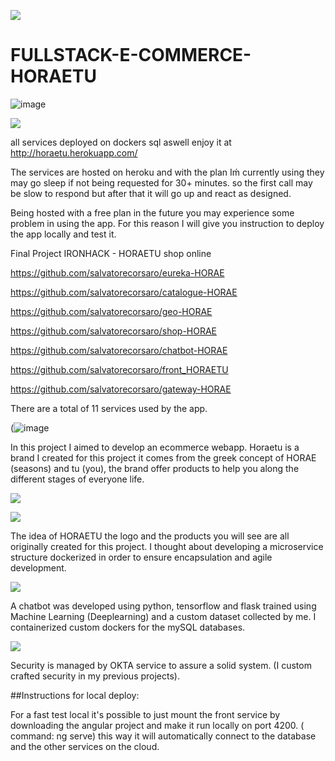 ![](https://i.ibb.co/dLcJkcX/Artboard-1-4x.png)
# FULLSTACK-E-COMMERCE-HORAETU

![image](https://user-images.githubusercontent.com/55556636/111149851-b0eae880-858d-11eb-97fa-14f072a1d263.png)

![](https://i.ibb.co/jZFCNYF/horaetu2.png)

all services deployed on dockers sql aswell enjoy it at http://horaetu.herokuapp.com/

The services are hosted on heroku and with the plan Iḿ currently using they may go sleep if not being requested for 30+ minutes. so the first call may be slow to respond but after that it will go up and react as designed.

Being hosted with a free plan in the future you may experience some problem in using the app. 
For this reason I will give you instruction to deploy the app locally and test it.

Final Project IRONHACK - HORAETU shop online


https://github.com/salvatorecorsaro/eureka-HORAE

https://github.com/salvatorecorsaro/catalogue-HORAE

https://github.com/salvatorecorsaro/geo-HORAE

https://github.com/salvatorecorsaro/shop-HORAE

https://github.com/salvatorecorsaro/chatbot-HORAE

https://github.com/salvatorecorsaro/front_HORAETU

https://github.com/salvatorecorsaro/gateway-HORAE

There are a total of 11 services used by the app.

(![image](https://user-images.githubusercontent.com/55556636/111147577-ee01ab80-858a-11eb-94d5-c18c6df430ca.png)

In this project I aimed to develop an ecommerce webapp.
Horaetu is a brand I created for this project it comes from the greek concept of HORAE (seasons) and tu (you), the brand offer products to help you along the different stages of everyone life.

![](https://i.ibb.co/VWqwXF0/checkoouthoraes.png)

![](https://i.ibb.co/1MLx9XJ/checkouthorae.png)

The idea of HORAETU the logo and the products you will see are all originally created for this project.
I thought about developing a microservice structure dockerized in order to ensure encapsulation and agile development.


![](https://i.ibb.co/JHRnmLS/aihoraetu.png)

A chatbot was developed using python, tensorflow and flask trained using Machine Learning (Deeplearning) and a custom dataset collected by me.
I containerized custom dockers for the mySQL databases.

![](https://i.ibb.co/bQXjWmM/loginhorae.png)

Security is managed by OKTA service to assure a solid system. (I custom crafted security in my previous projects).


##Instructions for local deploy:

For a fast test local it's possible to just mount the front service by downloading the angular project and make it run locally on port 4200. ( command: ng serve)
this way it will automatically connect to the database and the other services on the cloud.








